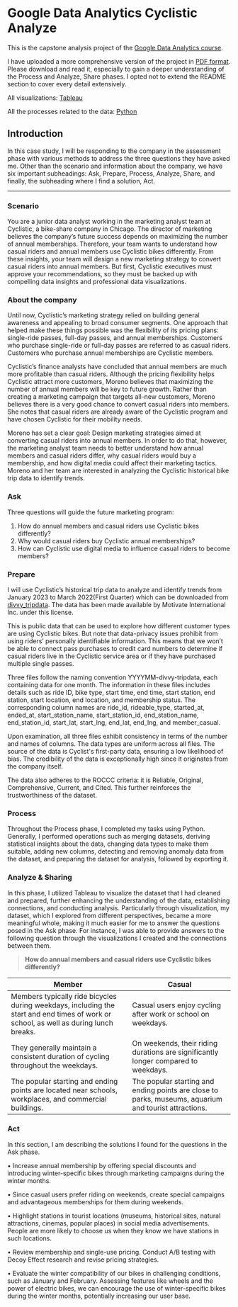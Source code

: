 # Google Data Analytics Cyclistic Analyze
This is the capstone analysis project of the [Google Data Analytics course](https://www.coursera.org/learn/google-data-analytics-capstone).

I have uploaded a more comprehensive version of the project in [PDF format](https://github.com/bmkarakaya/Google_Data_Analytics_Cyclistic_Analyze/blob/main/Cyclistic.pdf). Please download and read it, especially to gain a deeper understanding of the Process and Analyze, Share phases. I opted not to extend the README section to cover every detail extensively.

All visualizations: [Tableau](https://public.tableau.com/views/Google_data_analytics_bicycle_app/Usersstartendlocationsdensitymap?:language=en-US&:display_count=n&:origin=viz_share_link)

All the processes related to the data: [Python](https://github.com/bmkarakaya/Google_Data_Analytics_Cyclistic_Analyze/blob/main/Cyclistic%20-%20Process%2C%20Analyze.ipynb)

## Introduction
In this case study, I will be responding to the company in the assessment phase with various methods to address the three questions they have asked me. Other than the scenario and information about the company, we have six important subheadings: Ask, Prepare, Process, Analyze, Share, and finally, the subheading where I find a solution, Act.



---
### Scenario
You are a junior data analyst working in the marketing analyst team at Cyclistic, a bike-share company in Chicago. The director of marketing believes the company’s future success depends on maximizing the number of annual memberships. Therefore, your team wants to understand how casual riders and annual members use Cyclistic bikes differently. From these insights, your team will design a new marketing strategy to convert casual riders into annual members. But first, Cyclistic executives must approve your recommendations, so they must be backed up with compelling data insights and professional data visualizations.

### About the company
Until now, Cyclistic’s marketing strategy relied on building general awareness and appealing to broad consumer segments. One approach that helped make these things possible was the flexibility of its pricing plans: single-ride passes, full-day passes, and annual memberships. Customers who purchase single-ride or full-day passes are referred to as casual riders. Customers who purchase annual memberships are Cyclistic members.

Cyclistic’s finance analysts have concluded that annual members are much more profitable than casual riders. Although the pricing flexibility helps Cyclistic attract more customers, Moreno believes that maximizing the number of annual members will be key to future growth. Rather than creating a marketing campaign that targets all-new customers, Moreno believes there is a very good chance to convert casual riders into members. She notes that casual riders are already aware of the Cyclistic program and have chosen Cyclistic for their mobility needs.

Moreno has set a clear goal: Design marketing strategies aimed at converting casual riders into annual members. In order to do that, however, the marketing analyst team needs to better understand how annual members and casual riders differ, why casual riders would buy a membership, and how digital media could affect their marketing tactics. Moreno and her team are interested in analyzing the Cyclistic historical bike trip data to identify trends.

### Ask
Three questions will guide the future marketing program:
1. How do annual members and casual riders use Cyclistic bikes differently?
2. Why would casual riders buy Cyclistic annual memberships?
3. How can Cyclistic use digital media to influence casual riders to become members?

### Prepare
I will use Cyclistic’s historical trip data to analyze and identify trends from January 2023 to March 2022(First Quarter) which can be downloaded from [divvy_tripdata](https://divvy-tripdata.s3.amazonaws.com/index.html). The data has been made available by Motivate International Inc. under this license.

This is public data that can be used to explore how different customer types are using Cyclistic bikes. But note that data-privacy issues prohibit from using riders’ personally identifiable information. This means that we won’t be able to connect pass purchases to credit card numbers to determine if casual riders live in the Cyclistic service area or if they have purchased multiple single passes.

Three files follow the naming convention YYYYMM-divvy-tripdata, each containing data for one month. The information in these files includes details such as ride ID, bike type, start time, end time, start station, end station, start location, end location, and membership status. The corresponding column names are ride_id, rideable_type, started_at, ended_at, start_station_name, start_station_id, end_station_name, end_station_id, start_lat, start_lng, end_lat, end_lng, and member_casual.

Upon examination, all three files exhibit consistency in terms of the number and names of columns. The data types are uniform across all files. The source of the data is Cyclist's first-party data, ensuring a low likelihood of bias. The credibility of the data is exceptionally high since it originates from the company itself.

The data also adheres to the ROCCC criteria: it is Reliable, Original, Comprehensive, Current, and Cited. This further reinforces the trustworthiness of the dataset.

### Process
Throughout the Process phase, I completed my tasks using Python. Generally, I performed operations such as merging datasets, deriving statistical insights about the data, changing data types to make them suitable, adding new columns, detecting and removing anomaly data from the dataset, and preparing the dataset for analysis, followed by exporting it.

### **Analyze & Sharing**
In this phase, I utilized Tableau to visualize the dataset that I had cleaned and prepared, further enhancing the understanding of the data, establishing connections, and conducting analysis. Particularly through visualization, my dataset, which I explored from different perspectives, became a more meaningful whole, making it much easier for me to answer the questions posed in the Ask phase. For instance, I was able to provide answers to the following question through the visualizations I created and the connections between them.

>**How do annual members and casual riders use Cyclistic bikes differently?**

|Member|Casual|
|---|---|
|Members typically ride bicycles during weekdays, including the start and end times of work or school, as well as during lunch breaks.|Casual users enjoy cycling after work or school on weekdays.|
|They generally maintain a consistent duration of cycling throughout the weekdays.|On weekends, their riding durations are significantly longer compared to weekdays.|
|The popular starting and ending points are located near schools, workplaces, and commercial buildings.|The popular starting and ending points are close to parks, museums, aquarium and tourist attractions.|

### Act
In this section, I am describing the solutions I found for the questions in the Ask phase.

•	Increase annual membership by offering special discounts and introducing winter-specific bikes through marketing campaigns during the winter months.

•	Since casual users prefer riding on weekends, create special campaigns and advantageous memberships for them during weekends.

•	Highlight stations in tourist locations (museums, historical sites, natural attractions, cinemas, popular places) in social media advertisements. People are more likely to choose us when they know we have stations in such locations.

•	Review membership and single-use pricing. Conduct A/B testing with Decoy Effect research and revise pricing strategies.

•	Evaluate the winter compatibility of our bikes in challenging conditions, such as January and February. Assessing features like wheels and the power of electric bikes, we can encourage the use of winter-specific bikes during the winter months, potentially increasing our user base.

